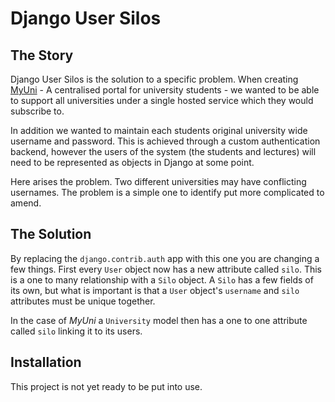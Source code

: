 Django User Silos
=================

The Story
---------

Django User Silos is the solution to a specific problem. When creating [MyUni](http://github.com/robgolding63/myuni/) - A centralised portal for university students - we wanted to be able to support all universities under a single hosted service which they would subscribe to.

In addition we wanted to maintain each students original university wide username and password. This is achieved through a custom authentication backend, however the users of the system (the students and lectures) will need to be represented as objects in Django at some point.

Here arises the problem. Two different universities may have conflicting usernames. The problem is a simple one to identify put more complicated to amend.

The Solution
------------

By replacing the `django.contrib.auth` app with this one you are changing a few things. First every `User` object now has a new attribute called `silo`. This is a one to many relationship with a `Silo` object. A `Silo` has a few fields of its own, but what is important is that a `User` object's `username` and `silo` attributes must be unique together.

In the case of _MyUni_ a `University` model then has a one to one attribute called `silo` linking it to its users.

Installation
------------

This project is not yet ready to be put into use.